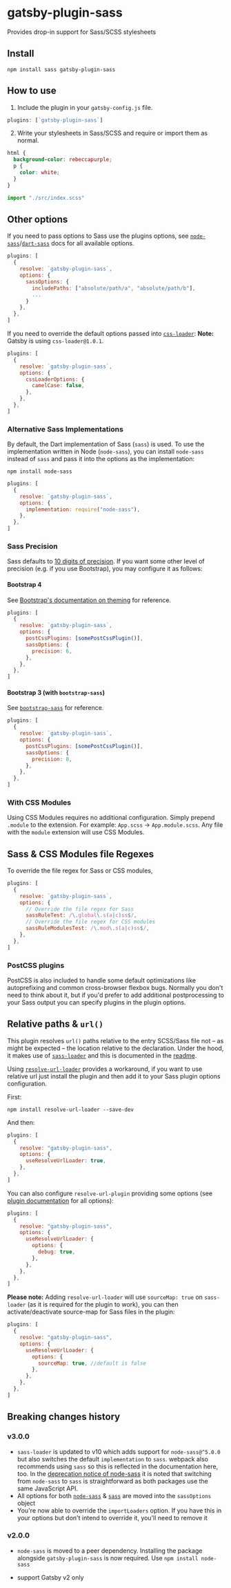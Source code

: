 # gatsby-plugin-sass

Provides drop-in support for Sass/SCSS stylesheets

## Install

`npm install sass gatsby-plugin-sass`

## How to use

1. Include the plugin in your `gatsby-config.js` file.

```javascript:title=gatsby-config.js
plugins: [`gatsby-plugin-sass`]
```

2. Write your stylesheets in Sass/SCSS and require or import them as normal.

```scss:title=src/index.scss
html {
  background-color: rebeccapurple;
  p {
    color: white;
  }
}
```

```javascript:title=gatsby-browser.js
import "./src/index.scss"
```

## Other options

If you need to pass options to Sass use the plugins options, see [`node-sass`](https://github.com/sass/node-sass)/[`dart-sass`](https://github.com/sass/dart-sass) docs
for all available options.

```javascript:title=gatsby-config.js
plugins: [
  {
    resolve: `gatsby-plugin-sass`,
    options: {
      sassOptions: {
        includePaths: ["absolute/path/a", "absolute/path/b"],
        ...
      }
    },
  },
]
```

If you need to override the default options passed into [`css-loader`](https://github.com/webpack-contrib/css-loader/tree/version-1):
**Note:** Gatsby is using `css-loader@1.0.1`.

```javascript:title=gatsby-config.js
plugins: [
  {
    resolve: `gatsby-plugin-sass`,
    options: {
      cssLoaderOptions: {
        camelCase: false,
      },
    },
  },
]
```

### Alternative Sass Implementations

By default, the Dart implementation of Sass (`sass`) is used. To use the implementation written in Node (`node-sass`), you can install `node-sass` instead of `sass` and pass it into the options as the implementation:

```shell
npm install node-sass
```

```javascript:title=gatsby-config.js
plugins: [
  {
    resolve: `gatsby-plugin-sass`,
    options: {
      implementation: require("node-sass"),
    },
  },
]
```

### Sass Precision

Sass defaults to [10 digits of precision](https://github.com/sass/sass/pull/2297). If you want some other level of precision (e.g. if you use Bootstrap), you may configure it as follows:

#### Bootstrap 4

See [Bootstrap's documentation on theming](https://getbootstrap.com/docs/4.3/getting-started/theming/#sass) for reference.

```javascript:title=gatsby-config.js
plugins: [
  {
    resolve: `gatsby-plugin-sass`,
    options: {
      postCssPlugins: [somePostCssPlugin()],
      sassOptions: {
        precision: 6,
      },
    },
  },
]
```

#### Bootstrap 3 (with `bootstrap-sass`)

See [`bootstrap-sass`](https://github.com/twbs/bootstrap-sass/blob/master/README.md#sass-number-precision) for reference.

```javascript:title=gatsby-config.js
plugins: [
  {
    resolve: `gatsby-plugin-sass`,
    options: {
      postCssPlugins: [somePostCssPlugin()],
      sassOptions: {
        precision: 8,
      },
    },
  },
]
```

### With CSS Modules

Using CSS Modules requires no additional configuration. Simply prepend `.module` to the extension. For example: `App.scss` -> `App.module.scss`.
Any file with the `module` extension will use CSS Modules.

## Sass & CSS Modules file Regexes

To override the file regex for Sass or CSS modules,

```javascript:title=gatsby-config.js
plugins: [
  {
    resolve: `gatsby-plugin-sass`,
    options: {
      // Override the file regex for Sass
      sassRuleTest: /\.global\.s(a|c)ss$/,
      // Override the file regex for CSS modules
      sassRuleModulesTest: /\.mod\.s(a|c)ss$/,
    },
  },
]
```

### PostCSS plugins

PostCSS is also included to handle some default optimizations like autoprefixing
and common cross-browser flexbox bugs. Normally you don't need to think about it, but if
you'd prefer to add additional postprocessing to your Sass output you can specify plugins
in the plugin options.

## Relative paths & `url()`

This plugin resolves `url()` paths relative to the entry SCSS/Sass file not – as might be expected – the location relative to the declaration. Under the hood, it makes use of [`sass-loader`](https://github.com/webpack-contrib/sass-loader/blob/master/README.md#problems-with-url) and this is documented in the [readme](https://github.com/webpack-contrib/sass-loader/blob/master/README.md#problems-with-url).

Using [`resolve-url-loader`](https://github.com/bholloway/resolve-url-loader) provides a workaround, if you want to use relative url just install the plugin and then add it to your Sass plugin options configuration.

First:

```shell
npm install resolve-url-loader --save-dev
```

And then:

```javascript:title=gatsby-config.js
plugins: [
  {
    resolve: "gatsby-plugin-sass",
    options: {
      useResolveUrlLoader: true,
    },
  },
]
```

You can also configure `resolve-url-plugin` providing some options (see [plugin documentation](https://github.com/bholloway/resolve-url-loader) for all options):

```javascript:title=gatsby-config.js
plugins: [
  {
    resolve: "gatsby-plugin-sass",
    options: {
      useResolveUrlLoader: {
        options: {
          debug: true,
        },
      },
    },
  },
]
```

**Please note:** Adding `resolve-url-loader` will use `sourceMap: true` on `sass-loader` (as it is required for the plugin to work), you can then activate/deactivate source-map for Sass files in the plugin:

```javascript:title=gatsby-config.js
plugins: [
  {
    resolve: "gatsby-plugin-sass",
    options: {
      useResolveUrlLoader: {
        options: {
          sourceMap: true, //default is false
        },
      },
    },
  },
]
```

## Breaking changes history

<!-- Please keep the breaking changes list ordered with the newest change at the top -->

### v3.0.0

- `sass-loader` is updated to v10 which adds support for `node-sass@^5.0.0` but also switches the default `implementation` to `sass`. webpack also recommends using `sass` so this is reflected in the documentation here, too. In the [deprecation notice of node-sass](https://sass-lang.com/blog/libsass-is-deprecated#how-do-i-migrate) it is noted that switching from `node-sass` to `sass` is straightforward as both packages use the same JavaScript API.
- All options for both [`node-sass`](https://github.com/sass/node-sass#options) & [`sass`](https://github.com/sass/dart-sass/blob/master/README.md#javascript-api) are moved into the `sassOptions` object
- You're now able to override the `importLoaders` option. If you have this in your options but don't intend to override it, you'll need to remove it

### v2.0.0

- `node-sass` is moved to a peer dependency. Installing the package
  alongside `gatsby-plugin-sass` is now required. Use `npm install node-sass`

- support Gatsby v2 only

